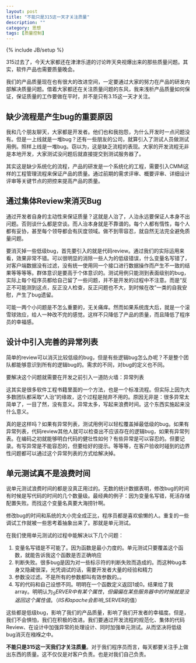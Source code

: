 ```yaml
---
layout: post
title: "不能只是315这一天才关注质量"
description: ""
category: 思想
tags: [质量控制]
---
```

{% include JB/setup %}

 315过去了，今天大家都还在津津乐道的讨论昨天央视爆出来的那些质量问题。其实，软件产品也需要质量晚会。

我们的产品质量现在也有很大的改进空间，一定要通过大家的努力在产品的研发内部解决质量问题。借着大家都还在关注质量问题的东风，我来浅析产品质量如何保证，保证质量的工作要做在平时，并不是只有3.15这一天才关注。

## 缺少流程是产生bug的重要原因

我和几个朋友聊天，大家都是开发者。他们也和我抱怨，为什么开发时一点问题没有。但是一上线就是一堆bug？还有一些朋友的公司，就算引入了测试人员做测试用例。照样上线是一堆bug。窃以为，这是缺乏流程的表现。大家的开发流程无非是本地开发，大家测试没问题后就直接提交到测试服务器了。

其实这是缺少系统化的流程，产品的研发是一个系统化的工程，需要引入CMMI这样的工程管理流程来保证产品的质量。通过前期的需求评审、概要评审、详细设计评审等关键节点的把控来提高产品的质量。

## 通过集体Review来消灭Bug

通过开发者自身的主动性来保证质量？这就是人治了，人治永远要保证人本身不出问题。否则谈什么都是空谈。而人治本身就是不靠谱的。每个人都有惰性，每个人都有妥协，甚至每个领导都会有灰度领域。做不到零容忍，就自然无法完全避免质量问题。

要消灭掉一些低级bug，首先要引入的就是代码review。通过我们的实际运用来看，效果非常不错。可以很明显的消除一些人为的低级错误，什么变量名写错了，对客户端数据没有过滤，没有统一使用同一个接口进行数据操作而产生不一致的结果等等等等。群体意识是要高于个体意识的。测试用例只能测到表面级别的bug，实际上每个程序员都给自己留了一些问题，并不是开发的过程中不注意。而是“反正不可能测到这点，反正没人检查，反正问题也不大，到时候在改”一类的自我安慰，产生了bug遗留。

可能一两个小问题是不怎么重要的，无关痛痒。然而如果系统庞大后，就是一个滚雪球效应，给人一种改不完的感觉。这样不只降低了产品的质量，而且降低了程序员的幸福感。

## 设计中引入完善的异常列表

简单的review可以消灭比较低级的bug，但是有些逻辑bug怎么办呢？不是整个团队都能够意识到所有的逻辑bug的。需求的不同，对bug的定义也不同。

要解决这个问题就需要在开发之前引入一道防火墙：异常列表

这其实是很多软件工程书籍里面的一个方法，也是一个标准流程。但实际上因为大多数团队都采取“人治”的缘故，这个过程是抛弃不用的。原因无非是：很多异常太简单了，一目了然，没有意义。异常太多，写起来浪费时间。这个东西实施起来没什么意义。

真的是这样吗？如果有异常列表，测试用例可以轻松覆盖掉最低级的bug。如果有异常列表，代码review其他人就可以检查出不应该存在的逻辑bug，如果有异常列表。在编码之初就能够明白代码的健壮性如何？有些异常是可以容忍的。但要记录。有写异常是不能容忍的，但要给好的提示。等等等，在客户验收时碰到的边界性问题都可以通过这个异常列表的方式给解决掉。

## 单元测试真不是浪费时间

说单元测试浪费时间的都是没真正用过的。无数的统计数据表明，修改bug的时间有时候是写代码的时间的几个数量级。最经典的例子：因为变量名写错，死活存储配置失败。而找这个变量名真要大海捞针啊。

修改bug的时间和系统的大小完全成正比，程序员都是喜欢偷懒的人。重复的一些调试工作就被一些思考着抽象出来了。那就是单元测试。

在我们使用单元测试的过程中能解决以下几个问题：

1. 变量名写错是不可能了。因为函数是最小力度的。单元测试只要覆盖这个函数，就能告诉我这个函数是否正确响应
2. 判断失败。很多bug是因为对一些标示符的判断失败而造成的。而这种bug本身又隐藏很深，光凭调试的话，需要开发者大量的经验和精力
3. 参数没过滤。不是所有的参数都叫有效参数的。。
4. 写的代码和自己设想不同。明明在一个函数定义返回1或0。结果给了我array。明明认为$_SERVER中有某个属性，但偏偏在某些服务器中的时候就是没返回这个属性值。（IIS和apache会影响$_SERVER的值）

这些都是低级bug，影响了我们的产品质量，影响了我们开发者的幸福度。但是，我们不会惧怕，我们在积极的改进。我们要通过开发流程的规范化、集体的代码Review、在设计中加强异常的处理设计、同时加强单元测试。从而坚决将低级bug消灭在襁褓之中。

**不能只是315这一天我们才关注质量**。对于我们程序员而言，每天都要关注手上做出东西的质量。这不仅仅是对客户负责。也是对我们自己负责。